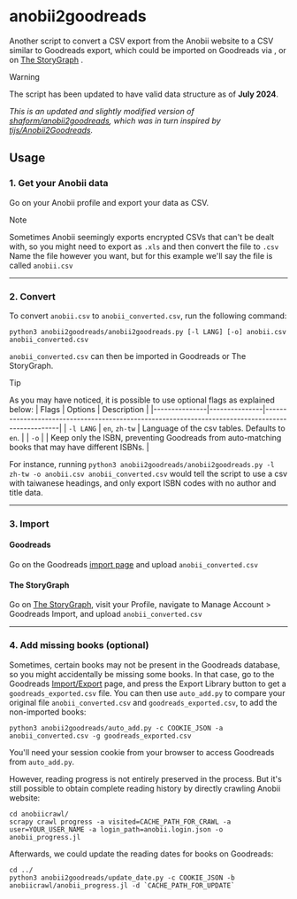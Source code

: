 # anobii2goodreads

Another script to convert a CSV export from the Anobii website
to a CSV similar to Goodreads export, which could be imported on Goodreads via
, or on [The StoryGraph](https://www.thestorygraph.com/) .

> [!WARNING]
> The script has been updated to have valid data structure as of **July 2024**.


_This is an updated and slightly modified version of [shaform/anobii2goodreads](https://github.com/shaform/anobii2goodreads),
which was in turn inspired by [tijs/Anobii2Goodreads](https://github.com/tijs/Anobii2Goodreads)._


## Usage

### 1. Get your Anobii data

Go on your Anobii profile and export your data as CSV. 

> [!NOTE]
> Sometimes Anobii seemingly exports encrypted CSVs that can't be dealt with, so you might need to export as `.xls` and then convert the file to `.csv`
Name the file however you want, but for this example we'll say the file is called `anobii.csv`

---

### 2. Convert

To convert `anobii.csv` to `anobii_converted.csv`, run the following command:

    python3 anobii2goodreads/anobii2goodreads.py [-l LANG] [-o] anobii.csv anobii_converted.csv

`anobii_converted.csv` can then be imported in Goodreads or The StoryGraph.

> [!TIP]
> As you may have noticed, it is possible to use optional flags as explained below:
> | Flags         | Options       | Description                                                                                      |
> |---------------|---------------|--------------------------------------------------------------------------------------------------|
> | `-l LANG`     | `en`, `zh-tw` | Language of the csv tables. Defaults to `en`.                                                    |
> | `-o`          |               | Keep only the ISBN, preventing Goodreads from auto-matching books that may have different ISBNs. |
> 
> For instance, running `python3 anobii2goodreads/anobii2goodreads.py -l zh-tw -o anobii.csv anobii_converted.csv` would tell the script to use a csv with taiwanese headings, and only export ISBN codes with no author and title data.

---

### 3. Import

#### Goodreads

Go on the Goodreads [import page](http://www.goodreads.com/review/import) and upload `anobii_converted.csv`

#### The StoryGraph

Go on [The StoryGraph](https://www.thestorygraph.com/), visit your Profile, navigate to Manage Account > Goodreads Import, and upload `anobii_converted.csv`

---

### 4. Add missing books (optional)

Sometimes, certain books may not be present in the Goodreads database, so you might accidentally be missing some books. 
In that case, go to the Goodreads [Import/Export](https://www.goodreads.com/review/import) page, and press the Export Library button to get a `goodreads_exported.csv` file.
You can then use `auto_add.py` to compare your original file `anobii_converted.csv` and `goodreads_exported.csv`, to add the non-imported books:

    python3 anobii2goodreads/auto_add.py -c COOKIE_JSON -a anobii_converted.csv -g goodreads_exported.csv

You'll need your session cookie from your browser to access Goodreads from `auto_add.py`.

However, reading progress is not entirely preserved in the process. But it's still possible to obtain complete reading history by directly crawling Anobii website:

    cd anobiicrawl/
    scrapy crawl progress -a visited=CACHE_PATH_FOR_CRAWL -a user=YOUR_USER_NAME -a login_path=anobii.login.json -o anobii_progress.jl

Afterwards, we could update the reading dates for books on Goodreads:

    cd ../
    python3 anobii2goodreads/update_date.py -c COOKIE_JSON -b anobiicrawl/anobii_progress.jl -d `CACHE_PATH_FOR_UPDATE`
